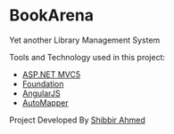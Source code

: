 # BookArena
Yet another Library Management System

Tools and Technology used in this project:

* [ASP.NET MVC5](http://www.asp.net/mvc)
* [Foundation](http://foundation.zurb.com/)
* [AngularJS](http://angularjs.org/)
* [AutoMapper](http://automapper.org/)

Project Developed By [Shibbir Ahmed](http://shibbir.net/)